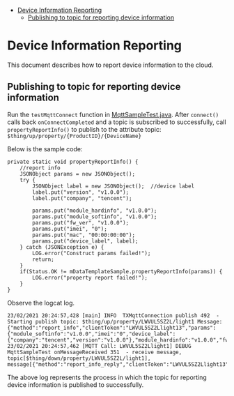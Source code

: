 * [Device Information Reporting](#Device-Information-Reporting)
  * [Publishing to topic for reporting device information](#Publishing-to-topic-for-reporting-device-information)

# Device Information Reporting

This document describes how to report device information to the cloud.

## Publishing to topic for reporting device information 

Run the `testMqttConnect` function in [MqttSampleTest.java](../../src/test/java/com/tencent/iot/explorer/device/java/core/mqtt/MqttSampleTest.java). After `connect()` calls back `onConnectCompleted` and a topic is subscribed to successfully, call `propertyReportInfo()` to publish to the attribute topic:
`$thing/up/property/{ProductID}/{DeviceName}` 

Below is the sample code:
```
private static void propertyReportInfo() {
    //report info
    JSONObject params = new JSONObject();
    try {
        JSONObject label = new JSONObject();  //device label
        label.put("version", "v1.0.0");
        label.put("company", "tencent");
    
        params.put("module_hardinfo", "v1.0.0");
        params.put("module_softinfo", "v1.0.0");
        params.put("fw_ver", "v1.0.0");
        params.put("imei", "0");
        params.put("mac", "00:00:00:00");
        params.put("device_label", label);
    } catch (JSONException e) {
        LOG.error("Construct params failed!");
        return;
    }
    if(Status.OK != mDataTemplateSample.propertyReportInfo(params)) {
        LOG.error("property report failed!");
    } 
}
```

Observe the logcat log.
```
23/02/2021 20:24:57,428 [main] INFO  TXMqttConnection publish 492  - Starting publish topic: $thing/up/property/LWVUL5SZ2L/light1 Message: {"method":"report_info","clientToken":"LWVUL5SZ2Llight13","params":{"module_softinfo":"v1.0.0","imei":"0","device_label":{"company":"tencent","version":"v1.0.0"},"module_hardinfo":"v1.0.0","fw_ver":"v1.0.0","mac":"00:00:00:00"}}
23/02/2021 20:24:57,462 [MQTT Call: LWVUL5SZ2Llight1] DEBUG MqttSampleTest onMessageReceived 351  - receive message, topic[$thing/down/property/LWVUL5SZ2L/light1], message[{"method":"report_info_reply","clientToken":"LWVUL5SZ2Llight13","code":0,"status":"success"}]
```
The above log represents the process in which the topic for reporting device information is published to successfully.

